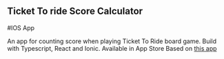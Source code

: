 ## Ticket To ride Score Calculator
#IOS App

An app for counting score when playing Ticket To Ride board game. Build with Typescript, React and Ionic. Available in App Store
Based on [this app](https://github.com/TatianaIvanovaW/TicketToRide)
